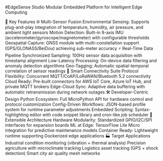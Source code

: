 #EdgeSense Studio
Modular Embedded Platform for Intelligent Edge Computing

🚀 Key Features
🌐 Multi-Sensor Fusion
​Environmental Sensing: Supports plug-and-play integration of temperature, humidity, air pressure, and ambient light sensors
​Motion Detection: Built-in 9-axis IMU (accelerometer/gyroscope/magnetometer) with configurable thresholds
​Geospatial Capture: GNSS module with multi-constellation support (GPS/GLONASS/BeiDou) achieving sub-meter accuracy
⚡ Real-Time Data Pipeline
​Synchronized Sampling: 100Hz sensor data acquisition with timestamp alignment
​Low-Latency Processing: On-device data filtering and anomaly detection algorithms
​Geo-Tagging: Automatic spatial-temporal correlation of sensor readings
📡 Smart Connectivity Suite
​Protocol Flexibility: Concurrent MQTT/CoAP/LoRaWAN/Bluetooth 5.2 connectivity
​Cloud Ready: Pre-built connectors for AWS IoT Core, Azure IoT Hub, and private MQTT brokers
​Edge-Cloud Sync: Adaptive data buffering with automatic retransmission during network outages
🛠️ Developer-Centric Design
​Python Ecosystem: Full MicroPython API for hardware control and protocol customization
​Config-Driven Workflows: JSON-based profile system for runtime parameter adjustments
​Embedded Scripting: Syntax-highlighting editor with code snippet library and cron-like job scheduler
🧩 Extensible Architecture
​Hardware Modularity: Standardized GPIO/I2C/SPI interfaces for expansion boards
​ML at Edge: TensorFlow Lite Micro integration for predictive maintenance models
​Container Ready: Lightweight runtime supporting Dockerized edge applications
🏭 Target Applications
Industrial condition monitoring (vibration + thermal analysis)
Precision agriculture with microclimate tracking
Logistics asset tracking (GPS + shock detection)
Smart city air quality mesh networks
